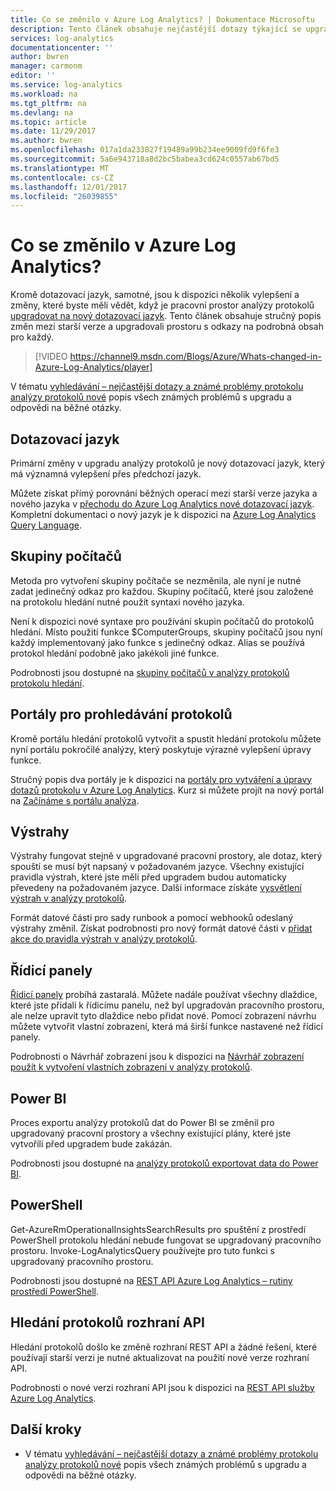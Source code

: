 ```yaml
---
title: Co se změnilo v Azure Log Analytics? | Dokumentace Microsoftu
description: Tento článek obsahuje nejčastější dotazy týkající se upgradu analýzy protokolů pro nové dotazovací jazyk.
services: log-analytics
documentationcenter: ''
author: bwren
manager: carmonm
editor: ''
ms.service: log-analytics
ms.workload: na
ms.tgt_pltfrm: na
ms.devlang: na
ms.topic: article
ms.date: 11/29/2017
ms.author: bwren
ms.openlocfilehash: 017a1da233827f19489a99b234ee9009fd9f6fe3
ms.sourcegitcommit: 5a6e943718a8d2bc5babea3cd624c0557ab67bd5
ms.translationtype: MT
ms.contentlocale: cs-CZ
ms.lasthandoff: 12/01/2017
ms.locfileid: "26039855"
---
```

# <a name="whats-changed-in-azure-log-analytics"></a>Co se změnilo v Azure Log Analytics?
Kromě dotazovací jazyk, samotné, jsou k dispozici několik vylepšení a změny, které byste měli vědět, když je pracovní prostor analýzy protokolů [upgradovat na nový dotazovací jazyk](log-analytics-log-search-new.md).  Tento článek obsahuje stručný popis změn mezi starší verze a upgradovali prostoru s odkazy na podrobná obsah pro každý. 

> [!VIDEO https://channel9.msdn.com/Blogs/Azure/Whats-changed-in-Azure-Log-Analytics/player]

V tématu [vyhledávání – nejčastější dotazy a známé problémy protokolu analýzy protokolů nové](log-analytics-log-search-faq.md) popis všech známých problémů s upgradu a odpovědi na běžné otázky.  

## <a name="query-language"></a>Dotazovací jazyk
Primární změny v upgradu analýzy protokolů je nový dotazovací jazyk, který má významná vylepšení přes předchozí jazyk.  

Můžete získat přímý porovnání běžných operací mezi starší verze jazyka a nového jazyka v [přechodu do Azure Log Analytics nové dotazovací jazyk](log-analytics-log-search-transition.md).  Kompletní dokumentaci o nový jazyk je k dispozici na [Azure Log Analytics Query Language](https://docs.loganalytics.io).


## <a name="computer-groups"></a>Skupiny počítačů
Metoda pro vytvoření skupiny počítače se nezměnila, ale nyní je nutné zadat jedinečný odkaz pro každou.  Skupiny počítačů, které jsou založené na protokolu hledání nutné použít syntaxi nového jazyka.

Není k dispozici nové syntaxe pro používání skupin počítačů do protokolů hledání.  Místo použití funkce $ComputerGroups, skupiny počítačů jsou nyní každý implementovaný jako funkce s jedinečný odkaz.  Alias se používá protokol hledání podobně jako jakékoli jiné funkce.  

Podrobnosti jsou dostupné na [skupiny počítačů v analýzy protokolů protokolu hledání](log-analytics-computer-groups.md).


## <a name="log-search-portals"></a>Portály pro prohledávání protokolů
Kromě portálu hledání protokolů vytvořit a spustit hledání protokolu můžete nyní portálu pokročilé analýzy, který poskytuje výrazné vylepšení úpravy funkce.

Stručný popis dva portály je k dispozici na [portály pro vytváření a úpravy dotazů protokolu v Azure Log Analytics](log-analytics-log-search-portals.md).  Kurz si můžete projít na nový portál na [Začínáme s portálu analýza](https://docs.loganalytics.io/docs/Learn/Getting-Started/Getting-started-with-the-Analytics-portal).

## <a name="alerts"></a>Výstrahy
Výstrahy fungovat stejně v upgradované pracovní prostory, ale dotaz, který spouští se musí být napsaný v požadovaném jazyce.  Všechny existující pravidla výstrah, které jste měli před upgradem budou automaticky převedeny na požadovaném jazyce.  Další informace získáte [vysvětlení výstrah v analýzy protokolů](log-analytics-alerts.md).

Formát datové části pro sady runbook a pomocí webhooků odeslaný výstrahy změnil.  Získat podrobnosti pro nový formát datové části v [přidat akce do pravidla výstrah v analýzy protokolů](log-analytics-alerts-actions.md).

## <a name="dashboards"></a>Řídicí panely
[Řídicí panely](log-analytics-dashboards.md) probíhá zastaralá.  Můžete nadále používat všechny dlaždice, které jste přidali k řídicímu panelu, než byl upgradován pracovního prostoru, ale nelze upravit tyto dlaždice nebo přidat nové.  Pomocí zobrazení návrhu můžete vytvořit vlastní zobrazení, která má širší funkce nastavené než řídicí panely.

Podrobnosti o Návrhář zobrazení jsou k dispozici na [Návrhář zobrazení použít k vytvoření vlastních zobrazení v analýzy protokolů](log-analytics-view-designer.md).

## <a name="power-bi"></a>Power BI
Proces exportu analýzy protokolů dat do Power BI se změnil pro upgradovaný pracovní prostory a všechny existující plány, které jste vytvořili před upgradem bude zakázán.  

Podrobnosti jsou dostupné na [analýzy protokolů exportovat data do Power BI](log-analytics-powerbi.md).

## <a name="powershell"></a>PowerShell
Get-AzureRmOperationalInsightsSearchResults pro spuštění z prostředí PowerShell protokolu hledání nebude fungovat se upgradovaný pracovního prostoru.  Invoke-LogAnalyticsQuery používejte pro tuto funkci s upgradovaný pracovního prostoru.

Podrobnosti jsou dostupné na [REST API Azure Log Analytics – rutiny prostředí PowerShell](https://dev.loganalytics.io/documentation/Tools/PowerShell-Cmdlets).

## <a name="log-search-api"></a>Hledání protokolů rozhraní API
Hledání protokolů došlo ke změně rozhraní REST API a žádné řešení, které používají starší verzi je nutné aktualizovat na použití nové verze rozhraní API.   

Podrobnosti o nové verzi rozhraní API jsou k dispozici na [REST API služby Azure Log Analytics](https://dev.loganalytics.io/).

## <a name="next-steps"></a>Další kroky

- V tématu [vyhledávání – nejčastější dotazy a známé problémy protokolu analýzy protokolů nové](log-analytics-log-search-faq.md) popis všech známých problémů s upgradu a odpovědi na běžné otázky.